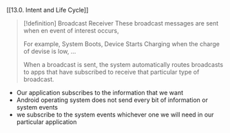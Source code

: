 [[13.0. Intent and Life Cycle]]

>[!definition] Broadcast Receiver
>These broadcast messages are sent when en event of interest occurs,
>
>For example, System Boots, Device Starts Charging when the charge of devise is low, ...
> 
> When a broadcast is sent, the system automatically routes broadcasts to apps that have subscribed to receive that particular type of broadcast.

- Our application subscribes to the information that we want
- Android operating system does not send every bit of information or system  events 
- we subscribe to the system events whichever  one we will need in our particular application















